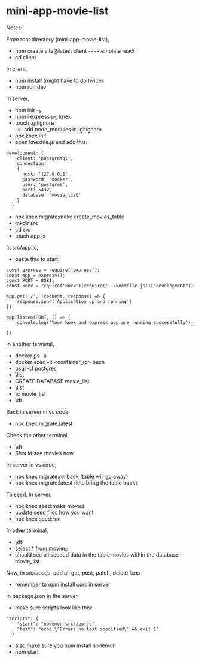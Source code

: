 # mini-app-movie-list

Notes:

From root directory (mini-app-movie-list),
- npm create vite@latest client -- --template react
- cd client

In client,
- npm install (might have to do twice)
- npm run dev

In server,
 - npm init -y
 - npm i express pg knex
 - touch .gitignore
    - add node_modules in .gitignore
- npx knex init
- open knexfile.js and add this:
```
development: {
    client: 'postgresql',
    connection: 
    {
      host: '127.0.0.1',
      password: 'docker',
      user: 'postgres',
      port: 5432,
      database: 'movie_list'
    }
  }
  ```
- npx knex migrate:make create_movies_table
- mkdir src
- cd src
- touch app.js

In src/app.js,
- paste this to start:
```
const express = require('express');
const app = express();
const PORT = 8081;
const knex = require('knex')(require('../knexfile.js')["development"])

app.get('/', (request, response) => {
    response.send('Application up and running')
})

app.listen(PORT, () => {
    console.log('Your knex and express app are running successfully');

})
```
In another terminal, 
- docker ps -a
- docker exec -it <container_id> bash
- psql -U postgres
- \list
- CREATE DATABASE movie_list
- \list
- \c movie_list
- \dt

Back in server in vs code,
- npx knex migrate:latest

Check the other terminal,
- \dt
- Should see movies now

In server in vs code,
- npx knex migrate:rollback (table will go away)
- npx knex migrate:latest (lets bring the table back)

To seed, in server,
- npx knex seed:make movies
- update seed files how you want
- npx knex seed:run

In other terminal,
- \dt
- select * from movies;
- should see all seeded data in the table movies within the database movie_list

Now, in src/app.js, add all get, post, patch, delete fxns 
- remember to npm install cors in server

In package.json in the server,
- make sure scripts look like this: 
```
"scripts": {
    "start": "nodemon src/app.js",
    "test": "echo \"Error: no test specified\" && exit 1"
  }
```
- also make sure you npm install nodemon
- npm start